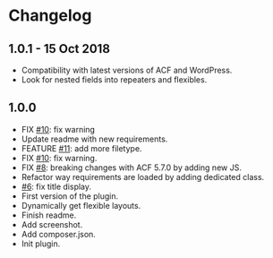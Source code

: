 # Changelog ##

## 1.0.1 - 15 Oct 2018
* Compatibility with latest versions of ACF and WordPress.
* Look for nested fields into repeaters and flexibles.

## 1.0.0
* FIX [#10](https://github.com/BeAPI/acf-beautiful-flexible/issues/10): fix warning
* Update readme with new requirements.
* FEATURE [#11](https://github.com/BeAPI/acf-beautiful-flexible/issues/11): add more filetype.
* FIX [#10](https://github.com/BeAPI/acf-beautiful-flexible/issues/10): fix warning.
* FIX [#8](https://github.com/BeAPI/acf-beautiful-flexible/issues/8): breaking changes with ACF 5.7.0 by adding new JS.
* Refactor way requirements are loaded by adding dedicated class.
* [#6](https://github.com/BeAPI/acf-beautiful-flexible/issues/6): fix title display.
* First version of the plugin.
* Dynamically get flexible layouts.
* Finish readme.
* Add screenshot.
* Add composer.json.
* Init plugin.